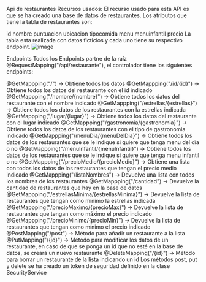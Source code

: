 Api de restaurantes
Recursos usados:
El recurso usado para esta API es que se ha creado una base de datos de restaurantes. Los atributos que tiene la tabla de restaurantes son:

id
nombre
puntuacion
ubicacion
tipocomida
menu
menuinfantil
precio
La tabla esta realizada con datos ficticios y cada uno tiene su respectivo endpoint.
![image](https://github.com/RaulHerreraXAG/ApiRestRestaurante/assets/116809074/3a9ffc7a-32ab-4c4d-b76f-3bbbad58261a)

Endpoints
Todos los Endpoints partne de la raíz @RequestMapping("/api/restaurante"), el controlador tiene los siguientes endpoints:

@GetMappping("/") -> Obtiene todos los datos
@GetMappping("/id/{id}") -> Obtiene todos los datos del restaurante con el id indicado
@GetMappping("/nombre/{nombre}") -> Obtiene todos los datos del restaurante con el nombre indicado
@GetMappping("/estrellas/{estrellas}") -> Obtiene todos los datos de los restaurantes con la estrellas indicada
@GetMappping("/lugar/{lugar}") -> Obtiene todos los datos del restaurante con el lugar indicado
@GetMappping("/gastronomia/{gastronomia}") -> Obtiene todos los datos de los restaurantes con el tipo de gastronomia indicado
@GetMappping("/menuDia/{menuDelDia}") -> Obtiene todos los datos de los restaurantes que se le indique si quiere que tenga menu del dia o no
@GetMappping("/menuInfantil/{menuInfantil}") -> Obtiene todos los datos de los restaurantes que se le indique si quiere que tenga menu infantil o no
@GetMappping("/precioMedio/{precioMedio}") -> Obtiene una lista con todos los datos de los restaurantes que tengan el precio medio indicado
@GetMappping("/listaNombres") -> Devuelve una lista con todos los nombres de los restaurantes
@GetMappping("/cantidad") -> Devuelve la cantidad de restaurantes que hay en la base de datos
@GetMappping("/estrellasMinima/{estrellasMinima}") -> Devuelve la lista de restaurantes que tengan como mínimo la estrellas indicada
@GetMappping("/precioMaximo/{precioMax}") -> Devuelve la lista de restaurantes que tengan como máximo el precio indicado
@GetMappping("/precioMinimo/{precioMin}") -> Devuelve la lista de restaurantes que tengan como mínimo el precio indicado
@PostMapping("/post") -> Método para añadir un restaurante a la lista
@PutMapping("/{id}") -> Método para modificar los datos de un restaurante, en caso de que se ponga un id que no esté en la base de datos, se creará un nuevo restaurante
@DeleteMapping("/{id}") -> Método para borrar un restaurante de la lista indicando un id
Los métodos post, put y delete se ha creado un token de seguridad definido en la clase SecurityService
